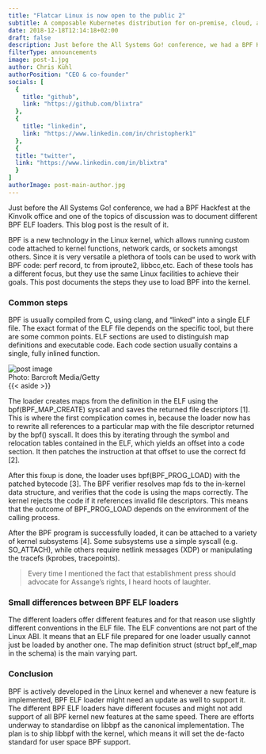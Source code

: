 ```yaml
---
title: "Flatcar Linux is now open to the public 2"
subtitle: A composable Kubernetes distribution for on-premise, cloud, and hybrid environments.
date: 2018-12-18T12:14:18+02:00
draft: false
description: Just before the All Systems Go! conference, we had a BPF Hackfest at the Kinvolk office and one of the topics of discussion was to document different BPF ELF loaders. This blog post is the result of it.
filterType: announcements
image: post-1.jpg
author: Chris Kühl
authorPosition: "CEO & co-founder"
socials: [
  {
    title: "github",
    link: "https://github.com/blixtra"
  },
  {
    title: "linkedin",
    link: "https://www.linkedin.com/in/christopherk1"
  },
  {
  title: "twitter",
  link: "https://www.linkedin.com/in/blixtra"
  }
]
authorImage: post-main-author.jpg
---
```


Just before the All Systems Go! conference, we had a BPF Hackfest at the Kinvolk office and one of the topics of discussion was to document different BPF ELF loaders. This blog post is the result of it.

BPF is a new technology in the Linux kernel, which allows running custom code attached to kernel functions, network cards, or sockets amongst others. Since it is very versatile a plethora of tools can be used to work with BPF code: perf record, tc from iproute2, libbcc,etc. Each of these tools has a different focus, but they use the same Linux facilities to achieve their goals. This post documents the steps they use to load BPF into the kernel.

### Common steps

BPF is usually compiled from C, using clang, and “linked” into a single ELF file. The exact format of the ELF file depends on the specific tool, but there are some common points. ELF sections are used to distinguish map definitions and executable code. Each code section usually contains a single, fully inlined function.

<div class="post-image">
  <img src="/images/posts/post-image.jpg" alt="post image">
  <div class="post-image__author">Photo: Barcroft Media/Getty</div>
</div>

<div class="other-news-block">
  {{< aside >}}
  <div class="other-news-block__text">
    <p>The loader creates maps from the definition in the ELF using the bpf(BPF_MAP_CREATE) syscall and saves the returned file descriptors [1]. This is where the first complication comes in, because the loader now has to rewrite all references to a particular map with the file descriptor returned by the bpf() syscall. It does this by iterating through the symbol and relocation tables contained in the ELF, which yields an offset into a code section. It then patches the instruction at that offset to use the correct fd [2].</p>
    <p>After this fixup is done, the loader uses bpf(BPF_PROG_LOAD) with the patched bytecode [3]. The BPF verifier resolves map fds to the in-kernel data structure, and verifies that the code is using the maps correctly. The kernel rejects the code if it references invalid file descriptors. This means that the outcome of BPF_PROG_LOAD depends on the environment of the calling process.</p>
    <p>After the BPF program is successfully loaded, it can be attached to a variety of kernel subsystems [4]. Some subsystems use a simple syscall (e.g. SO_ATTACH), while others require netlink messages (XDP) or manipulating the tracefs (kprobes, tracepoints).</p>
  </div>
</div>

> Every time I mentioned the fact that establishment press should advocate for Assange’s rights, I heard hoots of laughter.

### Small differences between BPF ELF loaders

The different loaders offer different features and for that reason use slightly different conventions in the ELF file. The ELF conventions are not part of the Linux ABI. It means that an ELF file prepared for one loader usually cannot just be loaded by another one. The map definition struct (struct bpf_elf_map in the schema) is the main varying part.

### Conclusion

BPF is actively developed in the Linux kernel and whenever a new feature is implemented, BPF ELF loader might need an update as well to support it. The different BPF ELF loaders have different focuses and might not add support of all BPF kernel new features at the same speed. There are efforts underway to standardise on libbpf as the canonical implementation. The plan is to ship libbpf with the kernel, which means it will set the de-facto standard for user space BPF support.